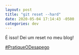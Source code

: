 ```yaml
---
layout: post
title: "git reset --hard"
date: 2020-05-04 17:14:43 -0500
categories: dev
---
```


É isso! Dei um reset no meu blog!

[#PratiqueODesapego](https://twitter.com/search?q=pratiqueodesapego)